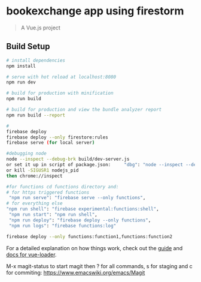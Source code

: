 # bookexchange app using firestorm

> A Vue.js project

## Build Setup

``` bash
# install dependencies
npm install

# serve with hot reload at localhost:8080
npm run dev

# build for production with minification
npm run build

# build for production and view the bundle analyzer report
npm run build --report

# 
firebase deploy
firebase deploy --only firestore:rules
firebase serve (for local server)

#debugging node
node --inspect --debug-brk build/dev-server.js
or set it up in script of package.json:     "dbg": "node --inspect --debug-brk build/dev-server.js",
or kill -SIGUSR1 nodejs_pid
then chrome://inspect

#for functions cd functions directory and:
# for https triggered functions
 "npm run serve": "firebase serve --only functions",
# for everything else
"npm run shell": "firebase experimental:functions:shell",
 "npm run start": "npm run shell",
 "npm run deploy": "firebase deploy --only functions",
 "npm run logs": "firebase functions:log"

firebase deploy --only functions:function1,functions:function2
```

For a detailed explanation on how things work, check out the [guide](http://vuejs-templates.github.io/webpack/) and [docs for vue-loader](http://vuejs.github.io/vue-loader).

M-x magit-status to start magit then ? for all commands, s for staging and c for commiting:
https://www.emacswiki.org/emacs/Magit